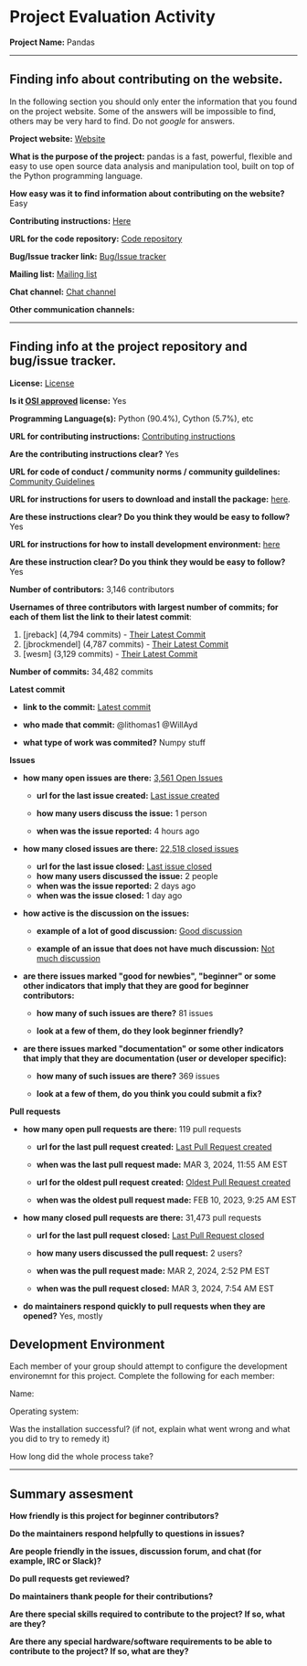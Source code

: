 # Project Evaluation Activity



__Project Name:__  Pandas


---

## Finding info about contributing on the website.

In the following section you should only enter the information that you
found on the project website. Some of the answers will be impossible to find, others
may be very hard to find. Do not _google_ for answers.

__Project website:__ [Website](https://pandas.pydata.org/)


__What is the purpose of the project:__ pandas is a fast, powerful, flexible and easy to use open source data analysis and manipulation tool, built on top of the Python programming language.


__How easy was it to find information about contributing on the website?__ Easy


__Contributing instructions:__ [Here](https://pandas.pydata.org/docs/development/contributing.html) 

__URL for the code repository:__ [Code repository](https://github.com/pandas-dev/pandas)

__Bug/Issue tracker link:__ [Bug/Issue tracker](https://github.com/pandas-dev/pandas/issues)

__Mailing list:__ [Mailing list](https://groups.google.com/g/pydata)

__Chat channel:__ [Chat channel](https://pandas-dev-community.slack.com/ssb/redirect)

__Other communication channels:__ 


---

## Finding info at the project repository and bug/issue tracker.

__License:__ [License](https://github.com/pandas-dev/pandas?tab=BSD-3-Clause-1-ov-file)

__Is it [OSI approved](https://opensource.org/licenses/alphabetical) license:__ Yes

__Programming Language(s):__ Python (90.4%), Cython (5.7%), etc

__URL for contributing instructions:__ [Contributing instructions](https://pandas.pydata.org/docs/development/contributing.html)

__Are the contributing instructions clear?__ Yes


__URL for code of conduct / community norms / community guildelines:__ [Community Guidelines](https://pandas.pydata.org/community/coc.html)

__URL for instructions for users to download and install the package:__  [here](https://github.com/pandas-dev/pandas/tree/main). 


__Are these instructions clear? Do you think they would be easy to follow?__ Yes


__URL for instructions for how to install development environment:__ [here](https://pandas.pydata.org/docs/dev/development/contributing.html)


__Are these instruction clear? Do you think they would be easy to follow?__ Yes


__Number of contributors:__ 3,146 contributors


__Usernames of three contributors with largest number of commits; for
each of them list the link to their latest commit__:

1. [jreback] (4,794 commits) - [Their Latest Commit](https://github.com/pandas-dev/pandas/commit/d3ae818a31b048accc744043cc83241af5bf574a)
1. [jbrockmendel] (4,787 commits) - [Their Latest Commit](https://github.com/pandas-dev/pandas/commit/aabc35abe0a74e53d998268d5e6ab02f0e6696b4)
1. [wesm] (3,129 commits) - [Their Latest Commit](https://github.com/pandas-dev/pandas/commit/78c6843dcf40b43a45a0c490acb71f92a80fdfa3)


__Number of commits:__ 34,482 commits

__Latest commit__ 

- __link to the commit:__ [Latest commit](https://github.com/pandas-dev/pandas/commit/1bf86a35a56405e07291aec8e07bd5f7b8b6b748)

- __who made that commit:__ @lithomas1 @WillAyd

- __what type of work was commited?__ Numpy stuff


__Issues__

- __how many open issues are there:__ [3,561 Open Issues](https://github.com/pandas-dev/pandas/issues)

    - __url for the last issue created:__ [Last issue created](https://github.com/pandas-dev/pandas/issues/57712)

    - __how many users discuss the issue:__ 1 person
    
    - __when was the issue reported:__ 4 hours ago
    

- __how many closed issues are there:__ [22,518 closed issues](https://github.com/pandas-dev/pandas/issues?q=is%3Aissue+is%3Aclosed)
    - __url for the last issue closed:__ [Last issue closed](https://github.com/pandas-dev/pandas/issues/57696)
    - __how many users discussed the issue:__ 2 people
    - __when was the issue reported:__ 2 days ago
    - __when was the issue closed:__ 1 day ago

- __how active is the discussion on the issues:__ 

    - __example of a lot of good discussion:__ [Good discussion](https://github.com/pandas-dev/pandas/issues/57633)
    
    - __example of an issue that does not have much discussion:__ [Not much discussion](https://github.com/pandas-dev/pandas/issues/57660)



- __are there issues marked "good for newbies", "beginner" or some other indicators that imply that they are good for beginner contributors:__ 

    - __how many of such issues are there?__ 81 issues
    
    - __look at a few of them, do they look beginner friendly?__ 



- __are there issues marked "documentation" or some other indicators that imply that they are documentation (user or developer specific):__ 

    - __how many of such issues are there?__ 369 issues
    
    - __look at a few of them, do you think you could submit a fix?__ 



__Pull requests__

- __how many open pull requests are there:__ 119 pull requests

    - __url for the last pull request created:__ [Last Pull Request created](https://github.com/pandas-dev/pandas/pull/57714)
    
    - __when was the last pull request made:__ MAR 3, 2024, 11:55 AM EST

    - __url for the oldest pull request created:__ [Oldest Pull Request created](https://github.com/pandas-dev/pandas/pull/51298)
    
    - __when was the oldest pull request made:__ FEB 10, 2023, 9:25 AM EST

- __how many closed pull requests are there:__ 31,473 pull requests

    - __url for the last pull request closed:__ [Last Pull Request closed](https://github.com/pandas-dev/pandas/pull/57707)
    
    - __how many users discussed the pull request:__ 2 users?
    
    - __when was the pull request made:__  MAR 2, 2024, 2:52 PM EST
    
    - __when was the pull request closed:__ MAR 3, 2024, 7:54 AM EST
    

- __do maintainers respond quickly to pull requests when they are opened?__ Yes, mostly


## Development Environment 

Each member of your group should attempt to configure the development environemnt 
for this project. Complete the following for each member:

Name: 

Operating system: 

Was the installation successful? (if not, explain what went wrong and 
what you did to try to remedy it)

How long did the whole process take? 


---


## Summary assesment
__How friendly is this project for beginner contributors?__




__Do the maintainers respond helpfully to questions in issues?__



__Are people friendly in the issues, discussion forum, and chat (for example, IRC or Slack)?__




__Do pull requests get reviewed?__



__Do maintainers thank people for their contributions?__



__Are there special skills required to contribute to the project? If so, what are they?__



__Are there any special hardware/software requirements to be able to contribute to the project? If so, what are they?__


